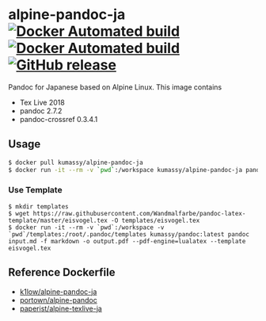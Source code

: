 # alpine-pandoc-ja [![Docker Automated build](https://img.shields.io/docker/automated/kumassy/alpine-pandoc-ja.svg?style=flat-square)](https://hub.docker.com/r/kumassy/alpine-pandoc-ja/) [![Docker Automated build](https://img.shields.io/docker/build/kumassy/alpine-pandoc-ja.svg?style=flat-square)](https://hub.docker.com/r/kumassy/alpine-pandoc-ja/builds/) [![GitHub release](https://img.shields.io/github/release/kumassy/docker-alpine-pandoc-ja.svg?style=flat-square)](https://github.com/kumassy/docker-alpine-pandoc-ja/releases)

Pandoc for Japanese based on Alpine Linux. This image contains

- Tex Live 2018
- pandoc 2.7.2
- pandoc-crossref 0.3.4.1

## Usage

```sh
$ docker pull kumassy/alpine-pandoc-ja
$ docker run -it --rm -v `pwd`:/workspace kumassy/alpine-pandoc-ja pandoc input.md -f markdown -o output.pdf --pdf-engine=lualatex
```

### Use Template

```
$ mkdir templates
$ wget https://raw.githubusercontent.com/Wandmalfarbe/pandoc-latex-template/master/eisvogel.tex -O templates/eisvogel.tex
$ docker run -it --rm -v `pwd`:/workspace -v `pwd`/templates:/root/.pandoc/templates kumassy/pandoc:latest pandoc input.md -f markdown -o output.pdf --pdf-engine=lualatex --template eisvogel.tex
```

## Reference Dockerfile

- [k1low/alpine-pandoc-ja](https://github.com/k1LoW/docker-alpine-pandoc-ja)
- [portown/alpine-pandoc](https://github.com/portown/alpine-pandoc)
- [paperist/alpine-texlive-ja](https://github.com/Paperist/docker-alpine-texlive-ja)


